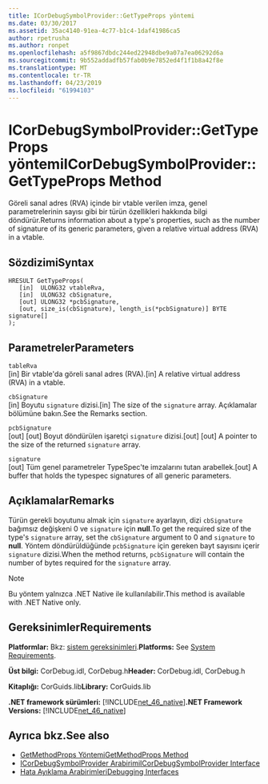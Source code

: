 ```yaml
---
title: ICorDebugSymbolProvider::GetTypeProps yöntemi
ms.date: 03/30/2017
ms.assetid: 35ac4140-91ea-4c77-b1c4-1daf41986ca5
author: rpetrusha
ms.author: ronpet
ms.openlocfilehash: a5f9867dbdc244ed22948dbe9a07a7ea06292d6a
ms.sourcegitcommit: 9b552addadfb57fab0b9e7852ed4f1f1b8a42f8e
ms.translationtype: MT
ms.contentlocale: tr-TR
ms.lasthandoff: 04/23/2019
ms.locfileid: "61994103"
---
```

# <a name="icordebugsymbolprovidergettypeprops-method"></a><span data-ttu-id="f6748-102">ICorDebugSymbolProvider::GetTypeProps yöntemi</span><span class="sxs-lookup"><span data-stu-id="f6748-102">ICorDebugSymbolProvider::GetTypeProps Method</span></span>
<span data-ttu-id="f6748-103">Göreli sanal adres (RVA) içinde bir vtable verilen imza, genel parametrelerinin sayısı gibi bir türün özellikleri hakkında bilgi döndürür.</span><span class="sxs-lookup"><span data-stu-id="f6748-103">Returns information about a type's properties, such as the number of signature of its generic parameters, given a relative virtual address (RVA) in a vtable.</span></span>  
  
## <a name="syntax"></a><span data-ttu-id="f6748-104">Sözdizimi</span><span class="sxs-lookup"><span data-stu-id="f6748-104">Syntax</span></span>  
  
```  
HRESULT GetTypeProps(  
   [in]  ULONG32 vtableRva,  
   [in]  ULONG32 cbSignature,  
   [out] ULONG32 *pcbSignature,  
   [out, size_is(cbSignature), length_is(*pcbSignature)] BYTE signature[]  
);  
```  
  
## <a name="parameters"></a><span data-ttu-id="f6748-105">Parametreler</span><span class="sxs-lookup"><span data-stu-id="f6748-105">Parameters</span></span>  
 `tableRva`  
 <span data-ttu-id="f6748-106">[in] Bir vtable'da göreli sanal adres (RVA).</span><span class="sxs-lookup"><span data-stu-id="f6748-106">[in] A relative virtual address (RVA) in a vtable.</span></span>  
  
 `cbSignature`  
 <span data-ttu-id="f6748-107">[in] Boyutu `signature` dizisi.</span><span class="sxs-lookup"><span data-stu-id="f6748-107">[in] The size of the `signature` array.</span></span> <span data-ttu-id="f6748-108">Açıklamalar bölümüne bakın.</span><span class="sxs-lookup"><span data-stu-id="f6748-108">See the Remarks section.</span></span>  
  
 `pcbSignature`  
 <span data-ttu-id="f6748-109">[out] [out] Boyut döndürülen işaretçi `signature` dizisi.</span><span class="sxs-lookup"><span data-stu-id="f6748-109">[out] [out] A pointer to the size of the returned `signature` array.</span></span>  
  
 `signature`  
 <span data-ttu-id="f6748-110">[out] Tüm genel parametreler TypeSpec'te imzalarını tutan arabellek.</span><span class="sxs-lookup"><span data-stu-id="f6748-110">[out] A buffer that holds the typespec signatures of all generic parameters.</span></span>  
  
## <a name="remarks"></a><span data-ttu-id="f6748-111">Açıklamalar</span><span class="sxs-lookup"><span data-stu-id="f6748-111">Remarks</span></span>  
 <span data-ttu-id="f6748-112">Türün gerekli boyutunu almak için `signature` ayarlayın, dizi `cbSignature` bağımsız değişkeni 0 ve `signature` için **null**.</span><span class="sxs-lookup"><span data-stu-id="f6748-112">To get the required size of the type's `signature` array, set the `cbSignature` argument to 0 and `signature` to **null**.</span></span> <span data-ttu-id="f6748-113">Yöntem döndürüldüğünde `pcbSignature` için gereken bayt sayısını içerir `signature` dizisi.</span><span class="sxs-lookup"><span data-stu-id="f6748-113">When the method returns, `pcbSignature` will contain the number of bytes required for the `signature` array.</span></span>  
  
> [!NOTE]
>  <span data-ttu-id="f6748-114">Bu yöntem yalnızca .NET Native ile kullanılabilir.</span><span class="sxs-lookup"><span data-stu-id="f6748-114">This method is available with .NET Native only.</span></span>  
  
## <a name="requirements"></a><span data-ttu-id="f6748-115">Gereksinimler</span><span class="sxs-lookup"><span data-stu-id="f6748-115">Requirements</span></span>  
 <span data-ttu-id="f6748-116">**Platformlar:** Bkz: [sistem gereksinimleri](../../../../docs/framework/get-started/system-requirements.md).</span><span class="sxs-lookup"><span data-stu-id="f6748-116">**Platforms:** See [System Requirements](../../../../docs/framework/get-started/system-requirements.md).</span></span>  
  
 <span data-ttu-id="f6748-117">**Üst bilgi:** CorDebug.idl, CorDebug.h</span><span class="sxs-lookup"><span data-stu-id="f6748-117">**Header:** CorDebug.idl, CorDebug.h</span></span>  
  
 <span data-ttu-id="f6748-118">**Kitaplığı:** CorGuids.lib</span><span class="sxs-lookup"><span data-stu-id="f6748-118">**Library:** CorGuids.lib</span></span>  
  
 <span data-ttu-id="f6748-119">**.NET framework sürümleri:** [!INCLUDE[net_46_native](../../../../includes/net-46-native-md.md)]</span><span class="sxs-lookup"><span data-stu-id="f6748-119">**.NET Framework Versions:** [!INCLUDE[net_46_native](../../../../includes/net-46-native-md.md)]</span></span>  
  
## <a name="see-also"></a><span data-ttu-id="f6748-120">Ayrıca bkz.</span><span class="sxs-lookup"><span data-stu-id="f6748-120">See also</span></span>

- [<span data-ttu-id="f6748-121">GetMethodProps Yöntemi</span><span class="sxs-lookup"><span data-stu-id="f6748-121">GetMethodProps Method</span></span>](../../../../docs/framework/unmanaged-api/debugging/icordebugsymbolprovider-getmethodprops-method.md)
- [<span data-ttu-id="f6748-122">ICorDebugSymbolProvider Arabirimi</span><span class="sxs-lookup"><span data-stu-id="f6748-122">ICorDebugSymbolProvider Interface</span></span>](../../../../docs/framework/unmanaged-api/debugging/icordebugsymbolprovider-interface.md)
- [<span data-ttu-id="f6748-123">Hata Ayıklama Arabirimleri</span><span class="sxs-lookup"><span data-stu-id="f6748-123">Debugging Interfaces</span></span>](../../../../docs/framework/unmanaged-api/debugging/debugging-interfaces.md)
